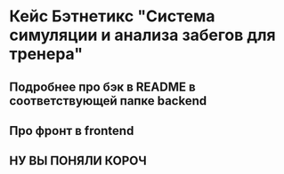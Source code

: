 # Кейс Бэтнетикс "Система симуляции и анализа забегов для тренера"
## Подробнее про бэк в README в соответствующей папке backend
## Про фронт в frontend
## НУ ВЫ ПОНЯЛИ КОРОЧ